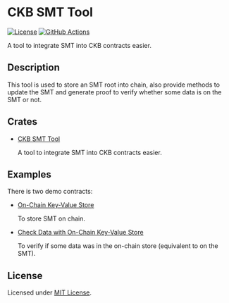 # CKB SMT Tool

[![License]](#license)
[![GitHub Actions]](https://github.com/yangby-cryptape/ckb-smt-tool/actions)

A tool to integrate SMT into CKB contracts easier.

[License]: https://img.shields.io/badge/License-MIT-blue.svg
[GitHub Actions]: https://github.com/yangby-cryptape/ckb-smt-tool/workflows/CI/badge.svg

## Description

This tool is used to store an SMT root into chain, also provide methods to
update the SMT and generate proof to verify whether some data is on the SMT
or not.

## Crates

- [CKB SMT Tool]

  A tool to integrate SMT into CKB contracts easier.

## Examples

There is two demo contracts:

- [On-Chain Key-Value Store]

  To store SMT on chain.

- [Check Data with On-Chain Key-Value Store]

  To verify if some data was in the on-chain store (equivalent to on the SMT).

## License

Licensed under [MIT License].

[CKB]: https://github.com/nervosnetwork/ckb

[MIT License]: LICENSE
[CKB SMT Tool]: crates/ckb-smt-tool
[On-Chain Key-Value Store]: contracts/demo-onchain-kvstore
[Check Data with On-Chain Key-Value Store]: contracts/demo-onchain-kvstore

